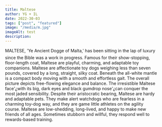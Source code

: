 ```yaml
---
title: Maltese
author: YG + IL
date: 2022-30-03
tags: ["post", "featured"]
image: "/media/m.jpg"
imageAlt: test
description:
---
```


MALTESE, 'Ye Ancient Dogge of Malta,' has been sitting in the lap of luxury since the Bible was a work in progress. Famous for their show-stopping, floor-length coat, Maltese are playful, charming, and adaptable toy companions. Maltese are affectionate toy dogs weighing less than seven pounds, covered by a long, straight, silky coat. Beneath the all-white mantle is a compact body moving with a smooth and effortless gait. The overall picture depicts free-flowing elegance and balance. The irresistible Maltese face'¿with its big, dark eyes and black gumdrop nose'¿can conquer the most jaded sensibility. Despite their aristocratic bearing, Maltese are hardy and adaptable pets. They make alert watchdogs who are fearless in a charming toy-dog way, and they are game little athletes on the agility course. Maltese are low-shedding, long-lived, and happy to make new friends of all ages. Sometimes stubborn and willful, they respond well to rewards-based training.
